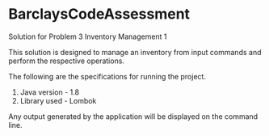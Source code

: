 # BarclaysCodeAssessment
Solution for Problem 3 Inventory Management 1


This solution is designed to manage an inventory from input commands and perform the respective operations. 

The following are the specifications for running the project. 

1. Java version - 1.8
2. Library used - Lombok  

Any output generated by the application will be displayed on the command line.
